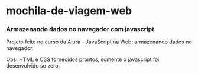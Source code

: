 # mochila-de-viagem-web

<h3>Armazenando dados no navegador com javascript</h3>

Projeto feito no curso da Alura - JavaScript na Web: armazenando dados no navegador.

Obs: HTML e CSS fornecidos prontos, somente o javascript foi desenvolvido so zero.
